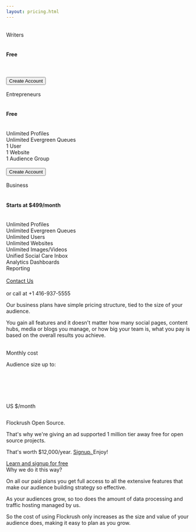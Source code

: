 ```yaml
---
layout: pricing.html
---
```


<div class="ui vertical stripe segment grey-color">
  <div class="ui text container">
  <div class="ui three stackable link cards feature-cards">
  <div class="ui card">
  <div class="content center aligned ">
  <br>
  <div class="header">Writers</div>
  <br>
  <h4 class="ui sub header">Free</h4>
  <br>
  <div class="ui small feed">
  <div class="content center aligned">
  <br>
</div>
</div>
  <div class="extra content center aligned ">
  <button class="ui green basic button">Create Account</button>
</div>
</div>
</div>
  <div class="ui card">
  <div class="content center aligned ">
  <br>
  <div class="header">Entrepreneurs</div>
  <br>
  <h4 class="ui sub header">Free</h4>
  <br>
  <div class="ui small feed">
  <div class="content center aligned">
  <div class="summary">
                Unlimited Profiles
              </div>
  <div class="summary">
                Unlimited Evergreen Queues
              </div>
  <div class="summary">
                1 User
              </div>
  <div class="summary">
                1 Website
              </div>
  <div class="summary">
                1 Audience Group
              </div>
  <br>
</div>
</div>
  <div class="extra content center aligned ">
  <button class="ui green basic button">Create Account</button>
</div>
</div>
</div>
  <div class="ui card">
  <div class="content center aligned ">
  <br>
  <div class="header">Business</div>
  <br>
  <h4 class="ui sub header">Starts at $499/month</h4>
  <br>
  <div class="ui small feed">
  <div class="content center aligned">
  <div class="summary">Unlimited Profiles
              </div>
  <div class="summary">Unlimited Evergreen Queues
              </div>
  <div class="summary">Unlimited Users
              </div>
  <div class="summary">Unlimited Websites
              </div>
  <div class="summary">Unlimited Images/Videos
              </div>
  <div class="summary">Unified Social Care Inbox
              </div>
  <div class="summary">Analytics Dashboards
              </div>
  <div class="summary">Reporting
              </div>
  <br>
</div>
</div>
  <div class="extra content center aligned ">
  <a class="ui green button" href="/custom-demo/">Contact Us</a>
</div>
  <br>
  <div class="ui small feed">
  <div class="content center aligned">
  <div class="summary">or call at +1 416-937-5555</div>
</div>
</div>
</div>
</div>
</div>
</div>
  <div class="ui stackable grid">
  <div class="eight wide middle aligned column">
  <p class="p-em-166">
        Our business plans have simple pricing structure, tied to the size of your audience. </p>
  <p>You gain all features and it doesn't matter how many social pages, content hubs, media or blogs you manage, or how big your team is, what you pay is based on the overall results you achieve.</p>
</div>
  <div class="two wide middle aligned column">
</div>
  <div class="six wide left aligned column">
  <div class="ui segment grey-color"><br><div class="ui h-bold">Monthly cost</div><p class="p-em-166">
          Audience size up to: <span id="display-audience">
</span></p><br><div class="ui teal range" id="pricing-slider">
</div><br>
        <br><p class="p-em-166"><span class="h-semibold" id="display-pricing">
</span>
          <br><span class="p-light icongrey">  US $/month</span></p></div>
</div>
</div>
</div>

<div class="ui center aligned vertical stripe segment">
  <div class="ui text container">
  <p>Flockrush
      <i class="ui icon large iconred heart"></i> Open Source.</p>
  <p>That's why we're giving an ad supported 1 million tier away free for open source projects.</p>
  <p>That's worth $12,000/year.
      <a href="/custom-demo/">Signup. </a>  Enjoy!</p>
  <div class="space-3em">
  <a class="ui blue button button-font-format item" href="/custom-demo/">Learn and signup for free</a>
</div>
</div>
</div>

<div class="ui center aligned vertical stripe segment grey-color">
  <div class="ui text container">
  <div class="ui h-bold">
      Why we do it this way? </div>
  <p class="p-em-166">
      On all our paid plans you get full access to all the extensive features that make our audience building strategy so effective.</p>
  <p>
      As your audiences grow, so too does the amount of data processing and traffic hosting managed by us.</p>
  <p>
      So the cost of using Flockrush only increases as the size and value of your audience does, making it easy to plan as you grow.
    </p>
</div>
</div>
